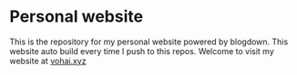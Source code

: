 # Personal website

This is the repository for my personal website powered by blogdown. This website auto build every time I push to this repos. Welcome to visit my website at [vohai.xyz](https://vohai.xyz)